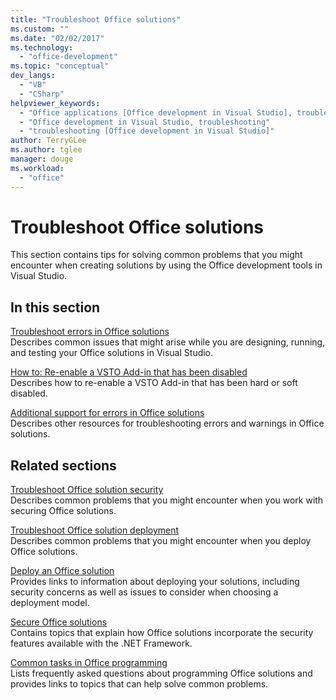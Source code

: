 ```yaml
---
title: "Troubleshoot Office solutions"
ms.custom: ""
ms.date: "02/02/2017"
ms.technology: 
  - "office-development"
ms.topic: "conceptual"
dev_langs: 
  - "VB"
  - "CSharp"
helpviewer_keywords: 
  - "Office applications [Office development in Visual Studio], troubleshooting"
  - "Office development in Visual Studio, troubleshooting"
  - "troubleshooting [Office development in Visual Studio]"
author: TerryGLee
ms.author: tglee
manager: douge
ms.workload: 
  - "office"
---
```

# Troubleshoot Office solutions
  This section contains tips for solving common problems that you might encounter when creating solutions by using the Office development tools in Visual Studio.  
  
## In this section  
 [Troubleshoot errors in Office solutions](../vsto/troubleshooting-errors-in-office-solutions.md)  
 Describes common issues that might arise while you are designing, running, and testing your Office solutions in Visual Studio.  
  
 [How to: Re-enable a VSTO Add-in that has been disabled](../vsto/how-to-re-enable-a-vsto-add-in-that-has-been-disabled.md)  
 Describes how to re-enable a VSTO Add-in that has been hard or soft disabled.  
  
 [Additional support for errors in Office solutions](../vsto/additional-support-for-errors-in-office-solutions.md)  
 Describes other resources for troubleshooting errors and warnings in Office solutions.  
  
## Related sections  
 [Troubleshoot Office solution security](../vsto/troubleshooting-office-solution-security.md)  
 Describes common problems that you might encounter when you work with securing Office solutions.  
  
 [Troubleshoot Office solution deployment](../vsto/troubleshooting-office-solution-deployment.md)  
 Describes common problems that you might encounter when you deploy Office solutions.  
  
 [Deploy an Office solution](../vsto/deploying-an-office-solution.md)  
 Provides links to information about deploying your solutions, including security concerns as well as issues to consider when choosing a deployment model.  
  
 [Secure Office solutions](../vsto/securing-office-solutions.md)  
 Contains topics that explain how Office solutions incorporate the security features available with the .NET Framework.  
  
 [Common tasks in Office programming](../vsto/common-tasks-in-office-programming.md)  
 Lists frequently asked questions about programming Office solutions and provides links to topics that can help solve common problems.  
  
  